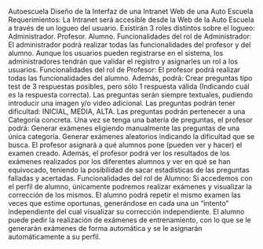 Autoescuela
Diseño de la Interfaz de una Intranet Web de una Auto Escuela
Requerimientos:
La Intranet será accesible desde la Web de la Auto Escuela a través de un logueo del usuario.
Existirán 3 roles distintos sobre el logueo:
Administrador.
Profesor.
Alumno.
Funcionalidades del rol de Administrador:
El administrador podrá realizar todas las funcionalidades del profesor y del alumno.
Aunque los usuarios pueden registrarse en el sistema, los administradores tendrán que validar el registro y asignarles un rol a los usuarios.
Funcionalidades del rol de Profesor:
El profesor podrá realizar todas las funcionalidades del alumno.
Además, podrá:
Crear preguntas tipo test de 3 respuestas posibles, pero sólo 1 respuesta válida (Indicando cuál es la respuesta correcta).
Las preguntas serán siempre textuales, pudiendo introducir una imagen y/o video adicional.
Las preguntas podrán tener dificultad: INICIAL, MEDIA, ALTA.
Las preguntas podrán pertenecer a una Categoría concreta.
Una vez se tenga una batería de preguntas, el profesor podrá:
Generar exámenes eligiendo manualmente las preguntas de una única categoría.
Generar exámenes aleatorios indicando la dificultad que se busca.
El profesor asignará a qué alumnos pone (pueden ver y hacer) el examen creado.
Además, el profesor podrá ver los resultados de los exámenes realizados por los diferentes alumnos y ver en qué se han equivocado, teniendo la posibilidad de sacar estadísticas de las preguntas falladas y acertadas.
Funcionalidades del rol de Alumno:
Si accedemos con el perfil de alumno, únicamente podremos realizar exámenes y visualizar la corrección de los mismos.
El alumno podrá repetir el mismo examen las veces que estime oportunas, generándose en cada una un “intento” independiente del cual visualizar su corrección independiente.
El alumno puede pedir la realización de exámenes de entrenamiento, con lo que se le generarán exámenes de forma automática y se le asignarán automáticamente a su perfil.